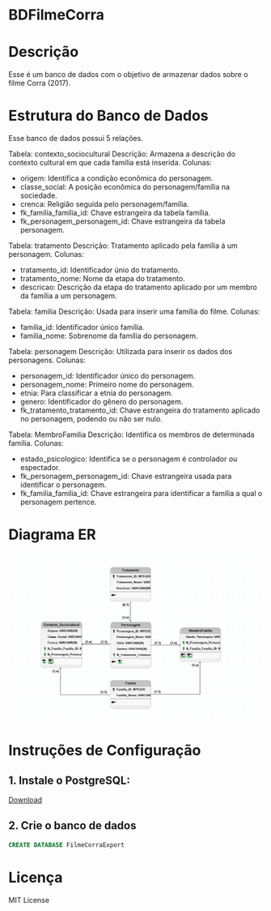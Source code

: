 # BDFilmeCorra

# Descrição
Esse é um banco de dados com o objetivo de armazenar dados sobre o filme Corra (2017).

# Estrutura do Banco de Dados
Esse banco de dados possui 5 relações. 

Tabela: contexto_sociocultural 
Descrição: Armazena a descrição do contexto cultural em que cada família está inserida. 
Colunas: 
- origem: Identifica a condição econômica do personagem. 
- classe_social: A posição econômica do personagem/família na sociedade. 
- crenca: Religião seguida pelo personagem/família. 
- fk_familia_familia_id: Chave estrangeira da tabela família. 
- fk_personagem_personagem_id: Chave estrangeira da tabela personagem.

Tabela: tratamento 
Descrição: Tratamento aplicado pela família á um personagem. 
Colunas: 
- tratamento_id: Identificador únio do tratamento. 
- tratamento_nome: Nome da etapa do tratamento. 
- descricao: Descrição da etapa do tratamento aplicado por um membro da família a um personagem.

Tabela: familia 
Descrição: Usada para inserir uma família do filme. 
Colunas:
- familia_id: Identificador único família. 
- familia_nome: Sobrenome da família do personagem.

Tabela: personagem 
Descrição: Utilizada para inserir os dados dos personagens. 
Colunas: 
- personagem_id: Identificador único do personagem. 
- personagem_nome: Primeiro nome do personagem. 
- etnia: Para classificar a etnia do personagem. 
- genero: Identificador do gênero do personagem. 
- fk_tratamento_tratamento_id: Chave estrangeira do tratamento aplicado no personagem, podendo ou não ser nulo.

Tabela: MembroFamilia 
Descrição: Identifica os membros de determinada família. 
Colunas: 
- estado_psicologico: Identifica se o personagem é controlador ou espectador. 
- fk_personagem_personagem_id: Chave estrangeira usada para identificar o personagem. 
- fk_familia_familia_id: Chave estrangeira para identificar a família a qual o personagem pertence.

# Diagrama ER
<img src=".\ER-Logico.png">

# Instruções de Configuração
## 1. Instale o PostgreSQL:
[Download](https://www.enterprisedb.com/downloads/postgres-postgresql-downloads)
## 2. Crie o banco de dados
```SQL
CREATE DATABASE FilmeCorraExport
```

# Licença
MIT License
